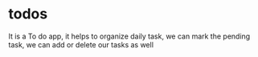 # todos
It is a To do app, it helps to organize daily task, we can mark the pending task, we can add or delete our tasks as well
